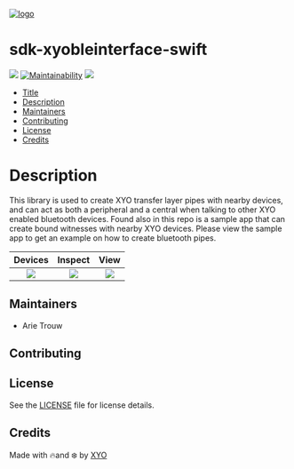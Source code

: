[logo]: https://cdn.xy.company/img/brand/XYO_full_colored.png

[![logo]](https://xyo.network)

# sdk-xyobleinterface-swift

[![](https://img.shields.io/gitter/room/XYOracleNetwork/Stardust.svg)](https://gitter.im/XYOracleNetwork/Dev) [![Maintainability](https://api.codeclimate.com/v1/badges/177ffd933f809522baaf/maintainability)](https://codeclimate.com/github/XYOracleNetwork/sdk-xyobleinterface-swift/maintainability) [![](https://img.shields.io/cocoapods/v/sdk-xyobleinterface-swift.svg?style=flat)](https://cocoapods.org/pods/sdk-xyobleinterface-swift)

- [Title](#sdk-xyobleinterface-swift)
- [Description](#description)
- [Maintainers](#maintainers)
- [Contributing](#contributing)
- [License](#license)
- [Credits](#credits)

# Description

This library is used to create XYO transfer layer pipes with nearby devices, and can act as both a peripheral and a central when talking to other XYO enabled bluetooth devices. Found also in this repo is a sample app that can create bound witnesses with nearby XYO devices. Please view the sample app to get an example on how to create bluetooth pipes.

Devices             |  Inspect | View
:-------------------------:|:-------------------------: |:-------------------------:
![](https://github.com/XYOracleNetwork/sdk-xyobleinterface-swift/blob/master/screenshots/0.jpg?raw=true)  |  ![](https://github.com/XYOracleNetwork/sdk-xyobleinterface-swift/blob/master/screenshots/1.png?raw=true) |  ![](https://github.com/XYOracleNetwork/sdk-xyobleinterface-swift/blob/master/screenshots/2.png?raw=true)

## Maintainers 

- Arie Trouw

## Contributing

## License

See the [LICENSE](LICENSE) file for license details.

## Credits

Made with 🔥and ❄️ by [XYO](https://www.xyo.network)